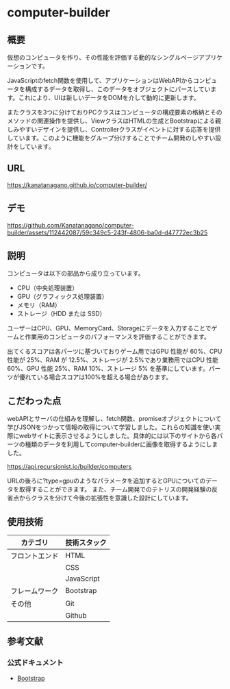 # computer-builder

## 概要
仮想のコンピュータを作り、その性能を評価する動的なシングルページアプリケーションです。

JavaScriptのfetch関数を使用して、アプリケーションはWebAPIからコンピュータを構成するデータを取得し、このデータをオブジェクトにパースしています。これにより、UIは新しいデータをDOMを介して動的に更新します。

またクラスを3つに分けておりPCクラスはコンピュータの構成要素の格納とそのメソッドの関連操作を提供し、ViewクラスはHTMLの生成とBootstrapによる親しみやすいデザインを提供し、Controllerクラスがイベントに対する応答を提供しています。このように機能をグループ分けすることでチーム開発のしやすい設計をしています。

## URL
https://kanatanagano.github.io/computer-builder/


## デモ
https://github.com/Kanatanagano/computer-builder/assets/112442087/59c349c5-243f-4806-ba0d-d47772ec3b25



## 説明
コンピュータは以下の部品から成り立っています。

- CPU（中央処理装置）
- GPU（グラフィックス処理装置）
- メモリ（RAM）
- ストレージ（HDD または SSD）

ユーザーはCPU、GPU、MemoryCard、Storageにデータを入力することでゲームと作業用のコンピュータのパフォーマンスを評価することができます。

出てくるスコアは各パーツに基づいておりゲーム用ではGPU 性能が 60%、CPU 性能が 25%、RAM が 12.5%、ストレージが 2.5%であり業務用ではCPU 性能 60%、GPU 性能 25%、RAM 10%、ストレージ 5% を基準にしています。パーツが優れている場合スコアは100%を超える場合があります。 

## こだわった点
webAPIとサーバの仕組みを理解し、fetch関数、promiseオブジェクトについて学びJSONをつかって情報の取得について学習しました。これらの知識を使い実際にwebサイトに表示させるようにしました。具体的には以下のサイトから各パーツの種類のデータを利用してcomputer-builderに画像を取得するようにしました。  

https://api.recursionist.io/builder/computers  

URLの後ろに?type=gpuのようなパラメータを追加するとGPUについてのデータを取得することができます。
また、チーム開発でのテトリスの開発経験の反省点からクラスを分けて今後の拡張性を意識した設計にしています。

## 使用技術
| カテゴリ   | 技術スタック                            |
|------------|----------------------------------------|
| フロントエンド | HTML                                   |
|            | CSS                                    |
|            | JavaScript                             |
| フレームワーク           | Bootstrap               |
| その他      | Git                                    |
|            | Github                                 |


## 参考文献
### 公式ドキュメント
- [Bootstrap](https://getbootstrap.jp/)
